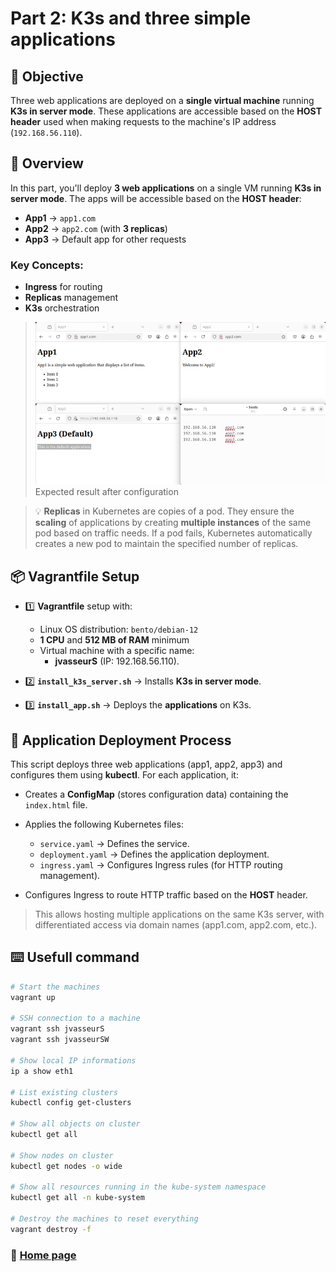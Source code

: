 # Part 2: K3s and three simple applications

## 🎯 Objective

Three web applications are deployed on a **single virtual machine** running **K3s in server mode**. These applications are accessible based on the **HOST header** used when making requests to the machine's IP address (`192.168.56.110`).

## 📑 Overview

In this part, you'll deploy **3 web applications** on a single VM running **K3s in server mode**. The apps will be accessible based on the **HOST header**:

- **App1** → `app1.com`
- **App2** → `app2.com` (with **3 replicas**)
- **App3** → Default app for other requests

### Key Concepts:
- **Ingress** for routing
- **Replicas** management
- **K3s** orchestration

> ![apps images](../images/p2_app.png)
> Expected result after configuration  

> 💡 **Replicas** in Kubernetes are copies of a pod. They ensure the **scaling** of applications by creating **multiple instances** of the same pod based on traffic needs. If a pod fails, Kubernetes automatically creates a new pod to maintain the specified number of replicas.

## 📦 Vagrantfile Setup

- 1️⃣ **Vagrantfile** setup with:
	- Linux OS distribution: `bento/debian-12`
	- **1 CPU** and **512 MB of RAM** minimum
	- Virtual machine with a specific name:
		- **jvasseurS** (IP: 192.168.56.110).

- 2️⃣ **`install_k3s_server.sh`** → Installs **K3s in server mode**.
- 3️⃣ **`install_app.sh`** → Deploys the **applications** on K3s.

## 📱 Application Deployment Process
This script deploys three web applications (app1, app2, app3) and configures them using **kubectl**. For each application, it:

- Creates a **ConfigMap** (stores configuration data) containing the `index.html` file.
- Applies the following Kubernetes files:
  - `service.yaml` → Defines the service.
  - `deployment.yaml` → Defines the application deployment.
  - `ingress.yaml` → Configures Ingress rules (for HTTP routing management).
  
- Configures Ingress to route HTTP traffic based on the **HOST** header.

> This allows hosting multiple applications on the same K3s server, with differentiated access via domain names (app1.com, app2.com, etc.).

## ⌨️ Usefull command

```sh
# Start the machines
vagrant up

# SSH connection to a machine
vagrant ssh jvasseurS
vagrant ssh jvasseurSW

# Show local IP informations
ip a show eth1

# List existing clusters
kubectl config get-clusters

# Show all objects on cluster
kubectl get all

# Show nodes on cluster
kubectl get nodes -o wide

# Show all resources running in the kube-system namespace
kubectl get all -n kube-system

# Destroy the machines to reset everything
vagrant destroy -f
```

### 📖 [Home page](https://github.com/vkerob/Inception-of-Things#readme)